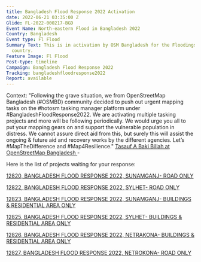 ```yaml
---
title: Bangladesh Flood Response 2022 Activation
date: 2022-06-21 03:35:00 Z
Glide: FL-2022-000217-BGD
Event Name: North-eastern Flood in Bangladesh 2022
Country: Bangladesh
Event type: Fl Flood
Summary Text: This is in activation by OSM Bangladesh for the Floodings around the
  country.
Feature Image: Fl Flood
Post-type: timeline
Campaign: Bangladesh Flood Response 2022
Tracking: bangladeshfloodresponse2022
Report: available
---
```


Context: "Following the grave situation, we from OpenStreetMap Bangladesh (#OSMBD) community decided to push out urgent mapping tasks on the #hotosm tasking manager platform under #BangladeshFloodResponse2022. We are activating multiple tasking projects and more will be following periodically. We would urge you all to put your mapping gears on and support the vulnerable population in distress. We cannot assure direct aid from this, but surely this will assist the ongoing & future aid and recovery works by the different agencies. Let’s #MapTheDifference and #Map4Resilience." 
<a href="https://www.facebook.com/hashtag/floods?__gid__=152627941462625">Tasauf A Baki Billah at OpenStreetMap Bangladesh
</a> - 


Here is the list of projects waiting for your response:

<a href="https://tasks.hotosm.org/projects/12820">12820, 
BANGLADESH FLOOD RESPONSE 2022, SUNAMGANJ- ROAD ONLY
</a>

<a href="https://tasks.hotosm.org/projects/12822">12822, 
BANGLADESH FLOOD RESPONSE 2022, SYLHET- ROAD ONLY</a>

<a href="https://tasks.hotosm.org/projects/12823">12823, 
BANGLADESH FLOOD RESPONSE 2022, SUNAMGANJ- BUILDINGS & RESIDENTIAL AREA ONLY</a>

<a href="https://tasks.hotosm.org/projects/12825">12825, 
BANGLADESH FLOOD RESPONSE 2022, SYLHET- BUILDINGS & RESIDENTIAL AREA ONLY</a>

<a href="https://tasks.hotosm.org/projects/12826">12826, 
BANGLADESH FLOOD RESPONSE 2022, NETRAKONA- BUILDINGS & RESIDENTIAL AREA ONLY</a>

<a href="https://tasks.hotosm.org/projects/12827">12827, 
BANGLADESH FLOOD RESPONSE 2022, NETROKONA- ROAD ONLY</a>

